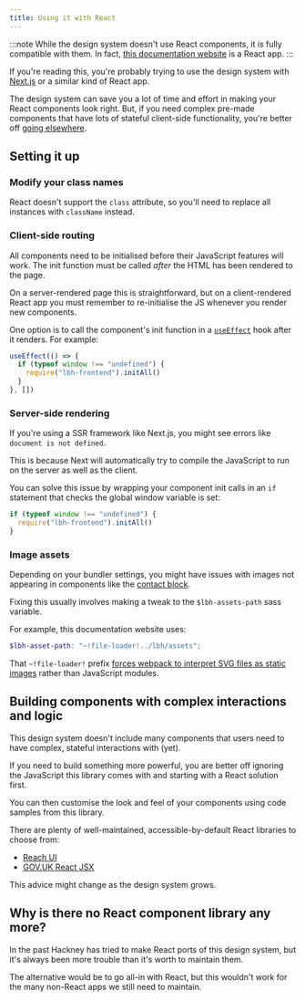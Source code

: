 ```yaml
---
title: Using it with React
---
```


:::note
While the design system doesn't use React components, it _is_ fully compatible with them. In fact, [this documentation website](https://v2.docusaurus.io/) is a React app.
:::

If you're reading this, you're probably trying to use the design system with [Next.js](https://nextjs.org/) or a similar kind of React app.

The design system can save you a lot of time and effort in making your React components look right. But, if you need complex pre-made components that have lots of stateful client-side functionality, you're better off [going elsewhere](#building-components-with-complex-interactions-and-logic).

## Setting it up

### Modify your class names

React doesn't support the `class` attribute, so you'll need to replace all instances with `className` instead.

### Client-side routing

All components need to be initialised before their JavaScript features will work. The init function must be called _after_ the HTML has been rendered to the page.

On a server-rendered page this is straightforward, but on a client-rendered React app you must remember to re-initialise the JS whenever you render new components.

One option is to call the component's init function in a [`useEffect`](https://reactjs.org/docs/hooks-effect.html) hook after it renders. For example:

```jsx
useEffect(() => {
  if (typeof window !== "undefined") {
    require("lbh-frontend").initAll()
  }
}, [])
```

### Server-side rendering

If you're using a SSR framework like Next.js, you might see errors like `document is not defined`.

This is because Next will automatically try to compile the JavaScript to run on the server as well as the client.

You can solve this issue by wrapping your component init calls in an `if` statement that checks the global window variable is set:

```jsx
if (typeof window !== "undefined") {
  require("lbh-frontend").initAll()
}
```

### Image assets

Depending on your bundler settings, you might have issues with images not appearing in components like the [contact block](/components/contacts-block).

Fixing this usually involves making a tweak to the `$lbh-assets-path` sass variable.

For example, this documentation website uses:

```scss
$lbh-asset-path: "~!file-loader!../lbh/assets";
```

That `~!file-loader!` prefix [forces webpack to interpret SVG files as static images](https://github.com/facebook/docusaurus/issues/3566#issue-718199061) rather than JavaScript modules.

## Building components with complex interactions and logic

This design system doesn't include many components that users need to have complex, stateful interactions with (yet).

If you need to build something more powerful, you are better off ignoring the JavaScript this library comes with and starting with a React solution first.

You can then customise the look and feel of your components using code samples from this library.

There are plenty of well-maintained, accessible-by-default React libraries to choose from:

- [Reach UI](https://reach.tech/)
- [GOV.UK React JSX](https://github.com/surevine/govuk-react-jsx)

This advice might change as the design system grows.

## Why is there no React component library any more?

In the past Hackney has tried to make React ports of this design system, but it's always been more trouble than it's worth to maintain them.

The alternative would be to go all-in with React, but this wouldn't work for the many non-React apps we still need to maintain.
